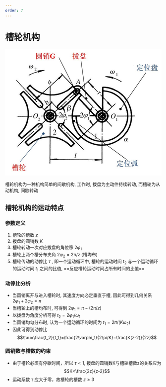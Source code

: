 ```yaml
---
order: 7
---
```


# 槽轮机构
![](./others/%E6%A7%BD%E8%BD%AE%E6%9C%BA%E6%9E%84.jpg)

槽轮机构为一种机构简单的间歇机构, 工作时, 拨盘为主动件持续转动, 而槽轮为从动机构, 间歇转动

## 槽轮机构的运动特点
### 参数定义
1. 槽轮的槽数 $z$
1. 拨盘的圆销数 $K$
1. 槽轮转动一次对应拨盘的角位移 $2\varphi_1$
1. 槽轮上两个槽分布夹角 $2\varphi_2=2\pi/z$ (槽均布)
1. 槽轮传动的动停比 $\tau$ , 即一个运动循环中, 槽轮的运动时间 $t_2$ 与一个运动循环的运动时间 $t_1$ 之间的比值, ==反应槽轮运动时间占所有时间的比值==

### 动停比分析
* 当圆销离开与进入槽轮时, 其速度方向必定垂直于槽, 因此可得到几何关系 $2\varphi_1+2\varphi_2=\pi$
* 当槽轮上的槽均布时, 可得到 $2\varphi_1=\pi-(2\pi/z)$
* 以拨盘为角度分析可得 $t_2=2\varphi_1/\omega_1$
* 当圆销均匀分布时, 认为一个运动循环的时间为 $t_1=2\pi/(K\omega_2)$
* 因此可得到动停比 
$$\tau=\frac{t_2}{t_1}=\frac{2\varphi_1}{2\pi/K}=\frac{K(z-2)}{2z}$$

### 圆销数与槽数的约束
* 由于槽轮必须有停歇时间，所以 $\tau<1$, 拨盘的圆销数K与槽轮槽数z的关系应为 
$$K<\frac{2z}{z-2}$$
* 运动系数 $\tau$ 应大于零，故槽轮的槽数 $z\ge 3$
